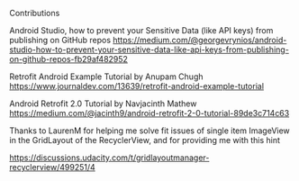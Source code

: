 Contributions

Android Studio, how to prevent your Sensitive Data (like API keys) from publishing on GitHub repos
https://medium.com/@georgevrynios/android-studio-how-to-prevent-your-sensitive-data-like-api-keys-from-publishing-on-github-repos-fb29af482952

Retrofit Android Example Tutorial by Anupam Chugh
https://www.journaldev.com/13639/retrofit-android-example-tutorial

Android Retrofit 2.0 Tutorial by Navjacinth Mathew
https://medium.com/@jacinth9/android-retrofit-2-0-tutorial-89de3c714c63

Thanks to LaurenM for helping me solve fit issues of single item ImageView in the GridLayout of the RecyclerView, and for providing me with this hint

https://discussions.udacity.com/t/gridlayoutmanager-recyclerview/499251/4

